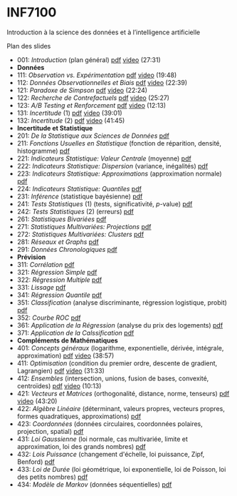 # INF7100
Introduction à la science des données et à l’intelligence artificielle

Plan des slides
- 001: *Introduction* (plan général) [pdf](/slides/INF7100-001.pdf) [video](https://www.youtube.com/watch?v=yoHlGHhRVXw&list=PLCrFTE7Gu_3T56FoAJrSMHNTKXn9P2gDQ) (27:31)
- **Données**
- 111: *Observation vs. Expérimentation* [pdf](/slides/INF7100-111.pdf) [video](https://www.youtube.com/watch?v=H0kCAO5GQ5s) (19:48)
- 112: *Données Observationnelles et Biais* [pdf](/slides/INF7100-112.pdf) [video](https://www.youtube.com/watch?v=OJhz-J4yLuM) (22:39)
- 121: *Paradoxe de Simpson* [pdf](/slides/INF7100-121.pdf) [video](https://www.youtube.com/watch?v=GAht19dHtGU&list=PLCrFTE7Gu_3T56FoAJrSMHNTKXn9P2gDQ) (22:24)
- 122: *Recherche de Contrefactuels* [pdf](/slides/INF7100-122.pdf) [video](https://www.youtube.com/watch?v=QdOug2zNNdo) (25:27)
- 123: *A/B Testing et Renforcement* [pdf](/slides/INF7100-123.pdf) [video]() (12:13)
- 131: *Incertitude* (1) [pdf](/slides/INF7100-131.pdf) [video](https://www.youtube.com/watch?v=t2ivsQ1-1Fo) (39:01)
- 132: *Incertitude* (2) [pdf](/slides/INF7100-132.pdf) [video](https://www.youtube.com/watch?v=TmOshkTbuvI) (41:45)
- **Incertitude et Statistique**
- 201: *De la Statistique aux Sciences de Données* [pdf](/slides/INF7100-201.pdf)
- 211: *Fonctions Usuelles en Statistique* (fonction de réparition, densité, histogramme) [pdf](/slides/INF7100-211.pdf)
- 221: *Indicateurs Statistique: Valeur Centrale* (moyenne) [pdf](/slides/INF7100-221.pdf)
- 222: *Indicateurs Statistique: Dispersion* (variance, inégalités) [pdf](/slides/INF7100-222.pdf)
- 223: *Indicateurs Statistique: Approximations* (approximation normale) [pdf](/slides/INF7100-223.pdf)
- 224: *Indicateurs Statistique: Quantiles* [pdf](/slides/INF7100-224.pdf)
- 231: *Inférence* (statistique bayésienne) [pdf](/slides/INF7100-231.pdf)
- 241: *Tests Statistiques* (1) (tests, significativité, *p*-value) [pdf](/slides/INF7100-241.pdf)
- 242: *Tests Statistiques* (2) (erreurs) [pdf](/slides/INF7100-242.pdf)
- 261: *Statistiques Bivariées* [pdf](/slides/INF7100-261.pdf)
- 271: *Statistiques Multivariées: Projections* [pdf](/slides/INF7100-271.pdf)
- 272: *Statistiques Multivariées: Clusters* [pdf](/slides/INF7100-272.pdf)
- 281: *Réseaux et Graphs* [pdf](/slides/INF7100-281.pdf)
- 291: *Données Chronologiques* [pdf](/slides/INF7100-291.pdf)
- **Prévision**
- 311: *Corrélation* [pdf](/slides/INF7100-311.pdf)
- 321: *Régression Simple* [pdf](/slides/INF7100-321.pdf)
- 322: *Régression Multiple* [pdf](/slides/INF7100-322.pdf)
- 331: *Lissage* [pdf](/slides/INF7100-331.pdf)
- 341: *Régression Quantile* [pdf](/slides/INF7100-341.pdf)
- 351: *Classification* (analyse discriminante, régression logistique, probit) [pdf](/slides/INF7100-351.pdf)
- 352: *Courbe ROC* [pdf](/slides/INF7100-352.pdf)
- 361: *Application de la Régression* (analyse du prix des logements) [pdf](/slides/INF7100-361.pdf)
- 371: *Application de la Calssification* [pdf](/slides/INF7100-371.pdf)
- **Compléments de Mathématiques**
- 401: *Concepts généraux* (logarithme, exponentielle, dérivée, intégrale, approximation) [pdf](/slides/INF7100-401.pdf) [video](https://www.youtube.com/watch?v=yoHlGHhRVXw&list=PLCrFTE7Gu_3T56FoAJrSMHNTKXn9P2gDQ) (38:57)
- 411: *Optimisation* (condition du premier ordre, descente de gradient, Lagrangien) [pdf](/slides/INF7100-411.pdf) [video](https://www.youtube.com/watch?v=meQ--QGuxZ8&list=PLCrFTE7Gu_3T56FoAJrSMHNTKXn9P2gDQ) (31:33)
- 412: *Ensembles* (intersection, unions, fusion de bases, convexité, centroïdes) [pdf](/slides/INF7100-412.pdf) [video](https://www.youtube.com/watch?v=mMFmBP4mJSQ&list=PLCrFTE7Gu_3T56FoAJrSMHNTKXn9P2gDQ) (10:13)
- 421: *Vecteurs et Matrices* (orthogonalité, distance, norme, tenseurs) [pdf](/slides/INF7100-421.pdf) [video](https://www.youtube.com/watch?v=GAht19dHtGU&list=PLCrFTE7Gu_3T56FoAJrSMHNTKXn9P2gDQ) (43:20)
- 422: *Algèbre Linéaire* (déterminant, valeurs propres, vecteurs propres, formes quadratiques, approximations) [pdf](/slides/INF7100-422.pdf) 
- 423: *Coordonnées* (données circulaires, coordonnées polaires, projection, spatial) [pdf](/slides/INF7100-423.pdf)
- 431: *Loi Gaussienne* (loi normale, cas multivariée, limite et approximation, loi des grands nombres) [pdf](/slides/INF7100-431.pdf)
- 432: *Lois Puissance* (changement d'échelle, loi puissance, Zipf, Benford) [pdf](/slides/INF7100-432.pdf)
- 433: *Loi de Durée* (loi géométrique, loi exponentielle, loi de Poisson, loi des petits nombres) [pdf](/slides/INF7100-433.pdf)
- 434: *Modèle de Markov* (données séquentielles) [pdf](/slides/INF7100-434.pdf)
